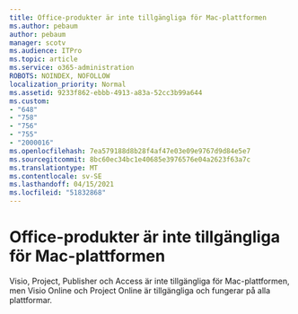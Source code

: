 ```yaml
---
title: Office-produkter är inte tillgängliga för Mac-plattformen
ms.author: pebaum
author: pebaum
manager: scotv
ms.audience: ITPro
ms.topic: article
ms.service: o365-administration
ROBOTS: NOINDEX, NOFOLLOW
localization_priority: Normal
ms.assetid: 9233f862-ebbb-4913-a83a-52cc3b99a644
ms.custom:
- "648"
- "758"
- "756"
- "755"
- "2000016"
ms.openlocfilehash: 7ea579188d8b28f4af47e03e09e9767d9d84e5e7
ms.sourcegitcommit: 8bc60ec34bc1e40685e3976576e04a2623f63a7c
ms.translationtype: MT
ms.contentlocale: sv-SE
ms.lasthandoff: 04/15/2021
ms.locfileid: "51832868"
---
```

# <a name="office-products-not-available-for-the-mac-platform"></a>Office-produkter är inte tillgängliga för Mac-plattformen

Visio, Project, Publisher och Access är inte tillgängliga för Mac-plattformen, men Visio Online och Project Online är tillgängliga och fungerar på alla plattformar.
  